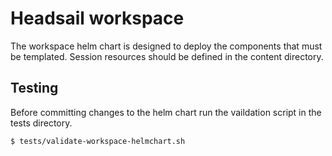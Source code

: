 # Headsail workspace

The workspace helm chart is designed to deploy the components that must be templated. Session resources should be defined in the content directory.


## Testing
Before committing changes to the helm chart run the vaildation script in the tests directory. 

```
$ tests/validate-workspace-helmchart.sh
```